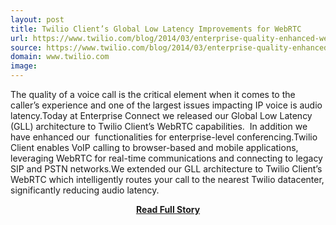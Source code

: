 ```yaml
---
layout: post
title: Twilio Client’s Global Low Latency Improvements for WebRTC
url: https://www.twilio.com/blog/2014/03/enterprise-quality-enhanced-webrtc-low-latency-recording-improvements.html
source: https://www.twilio.com/blog/2014/03/enterprise-quality-enhanced-webrtc-low-latency-recording-improvements.html
domain: www.twilio.com
image: 
---
```


<p>The quality of a voice call is the critical element when it comes to the caller’s experience and one of the largest issues impacting IP voice is audio latency.Today at Enterprise Connect we released our Global Low Latency (GLL) architecture to Twilio Client’s WebRTC capabilities.  In addition we have enhanced our  functionalities for enterprise-level conferencing.Twilio Client enables VoIP calling to browser-based and mobile applications, leveraging WebRTC for real-time communications and connecting to legacy SIP and PSTN networks.We extended our GLL architecture to Twilio Client’s WebRTC which intelligently routes your call to the nearest Twilio datacenter, significantly reducing audio latency.</p>
<center><p><a href="https://www.twilio.com/blog/2014/03/enterprise-quality-enhanced-webrtc-low-latency-recording-improvements.html" style='padding:25px; font-sze:18px; font-weight: bold;'>Read Full Story</a></p></center>
